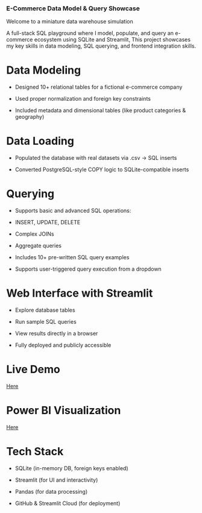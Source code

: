 ### E-Commerce Data Model & Query Showcase

Welcome to a miniature data warehouse simulation

A full-stack SQL playground where I model, populate, and query an e-commerce ecosystem using SQLite and Streamlit, This project showcases my key skills in data modeling, SQL querying, and frontend integration skills.

# Data Modeling

- Designed 10+ relational tables for a fictional e-commerce company

- Used proper normalization and foreign key constraints

- Included metadata and dimensional tables (like product categories & geography)

# Data Loading

- Populated the database with real datasets via .csv → SQL inserts

- Converted PostgreSQL-style COPY logic to SQLite-compatible inserts

# Querying

- Supports basic and advanced SQL operations:

- INSERT, UPDATE, DELETE

- Complex JOINs

- Aggregate queries

- Includes 10+ pre-written SQL query examples

- Supports user-triggered query execution from a dropdown

# Web Interface with Streamlit

- Explore database tables

- Run sample SQL queries

- View results directly in a browser

- Fully deployed and publicly accessible

# Live Demo

[Here](https://cse-521-dmql-final-projectgit-jgobwidwmdae4ppsxzzbyx.streamlit.app/)

# Power BI Visualization

[Here](https://app.powerbi.com/links/PbHDlp0z8A?ctid=96464a8a-f8ed-40b1-99e2-5f6b50a20250&pbi_source=linkShare&bookmarkGuid=c6c13434-a1b4-4d93-ad4b-8f9b46a33305)

# Tech Stack

- SQLite (in-memory DB, foreign keys enabled)

- Streamlit (for UI and interactivity)

- Pandas (for data processing)

- GitHub & Streamlit Cloud (for deployment)
